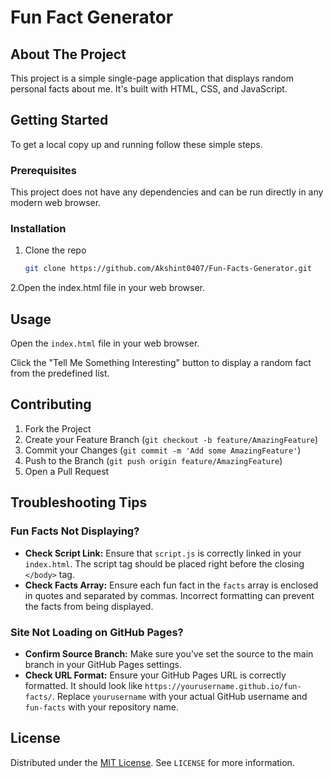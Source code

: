 # Fun Fact Generator

## About The Project
This project is a simple single-page application that displays random personal facts about me. It's built with HTML, CSS, and JavaScript.

## Getting Started
To get a local copy up and running follow these simple steps.

### Prerequisites
This project does not have any dependencies and can be run directly in any modern web browser.

### Installation
1. Clone the repo
   ```bash
   git clone https://github.com/Akshint0407/Fun-Facts-Generator.git
2.Open the index.html file in your web browser.

## Usage
Open the `index.html` file in your web browser.

Click the "Tell Me Something Interesting" button to display a random fact from the predefined list.

## Contributing
1. Fork the Project
2. Create your Feature Branch (`git checkout -b feature/AmazingFeature`)
3. Commit your Changes (`git commit -m 'Add some AmazingFeature'`)
4. Push to the Branch (`git push origin feature/AmazingFeature`)
5. Open a Pull Request

## Troubleshooting Tips

### Fun Facts Not Displaying?
- **Check Script Link:** Ensure that `script.js` is correctly linked in your `index.html`. The script tag should be placed right before the closing `</body>` tag.
- **Check Facts Array:** Ensure each fun fact in the `facts` array is enclosed in quotes and separated by commas. Incorrect formatting can prevent the facts from being displayed.

### Site Not Loading on GitHub Pages?
- **Confirm Source Branch:** Make sure you’ve set the source to the main branch in your GitHub Pages settings.
- **Check URL Format:** Ensure your GitHub Pages URL is correctly formatted. It should look like `https://yourusername.github.io/fun-facts/`. Replace `yourusername` with your actual GitHub username and `fun-facts` with your repository name.


## License
Distributed under the [MIT License](https://opensource.org/licenses/MIT). See `LICENSE` for more information.
